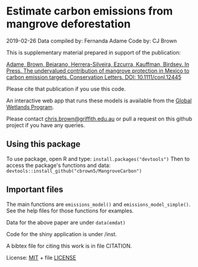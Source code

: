 # Estimate carbon emissions from mangrove deforestation

2019-02-26
Data compiled by: Fernanda Adame
Code by: CJ Brown

This is supplementary material prepared in support of the publication:

[Adame, Brown, Bejarano, Herrera-Silveira, Ezcurra, Kauffman, Birdsey. In Press. The undervalued contribution of mangrove protection in Mexico to carbon emission targets. Conservation Letters. DOI: 10.1111/conl.12445](http://onlinelibrary.wiley.com/doi/10.1111/conl.12445/full)

Please cite that publication if you use this code.

An interactive web app that runs these models is available from the [Global Wetlands Program](https://wetlands.app/mangrove-carbon-simulator/).

Please contact chris.brown@griffith.edu.au or pull a request on this github project if you have any queries.

## Using this package

To use package, open R and type:
`install.packages("devtools")`
Then to access the package's functions and data:
`devtools::install_github("cbrown5/MangroveCarbon")`

## Important files

The main functions are `emissions_model()` and `emissions_model_simple()`. See the help files for those functions for examples.

Data for the above paper are under `data(emdat)`

Code for the shiny application is under /inst.

A bibtex file for citing this work is in file CITATION.

License: [MIT](https://opensource.org/licenses/MIT) + file [LICENSE](/LICENSE)
